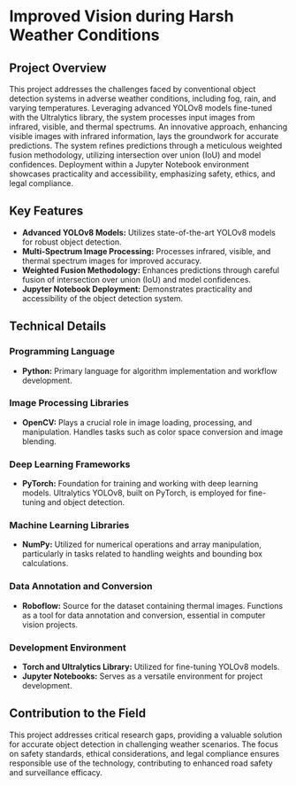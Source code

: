 # Improved Vision during Harsh Weather Conditions

## Project Overview

This project addresses the challenges faced by conventional object detection systems in adverse weather conditions, including fog, rain, and varying temperatures. Leveraging advanced YOLOv8 models fine-tuned with the Ultralytics library, the system processes input images from infrared, visible, and thermal spectrums. An innovative approach, enhancing visible images with infrared information, lays the groundwork for accurate predictions. The system refines predictions through a meticulous weighted fusion methodology, utilizing intersection over union (IoU) and model confidences. Deployment within a Jupyter Notebook environment showcases practicality and accessibility, emphasizing safety, ethics, and legal compliance.

## Key Features

- **Advanced YOLOv8 Models:** Utilizes state-of-the-art YOLOv8 models for robust object detection.
- **Multi-Spectrum Image Processing:** Processes infrared, visible, and thermal spectrum images for improved accuracy.
- **Weighted Fusion Methodology:** Enhances predictions through careful fusion of intersection over union (IoU) and model confidences.
- **Jupyter Notebook Deployment:** Demonstrates practicality and accessibility of the object detection system.

## Technical Details

### Programming Language
- **Python:** Primary language for algorithm implementation and workflow development.

### Image Processing Libraries
- **OpenCV:** Plays a crucial role in image loading, processing, and manipulation. Handles tasks such as color space conversion and image blending.

### Deep Learning Frameworks
- **PyTorch:** Foundation for training and working with deep learning models. Ultralytics YOLOv8, built on PyTorch, is employed for fine-tuning and object detection.

### Machine Learning Libraries
- **NumPy:** Utilized for numerical operations and array manipulation, particularly in tasks related to handling weights and bounding box calculations.

### Data Annotation and Conversion
- **Roboflow:** Source for the dataset containing thermal images. Functions as a tool for data annotation and conversion, essential in computer vision projects.

### Development Environment
- **Torch and Ultralytics Library:** Utilized for fine-tuning YOLOv8 models.
- **Jupyter Notebooks:** Serves as a versatile environment for project development.

## Contribution to the Field

This project addresses critical research gaps, providing a valuable solution for accurate object detection in challenging weather scenarios. The focus on safety standards, ethical considerations, and legal compliance ensures responsible use of the technology, contributing to enhanced road safety and surveillance efficacy.

